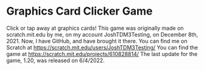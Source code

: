 # Graphics Card Clicker Game
Click or tap away at graphics cards!
This game was originally made on scratch.mit.edu by me, on my account JoshTDM3Testing, on December 8th, 2021. Now, I have GitHub, and have brought it there.
You can find me on Scratch at https://scratch.mit.edu/users/JoshTDM3Testing/
You can find the game at https://scratch.mit.edu/projects/610828814/
The last update for the game, 1.20, was released on 6/4/2022.
